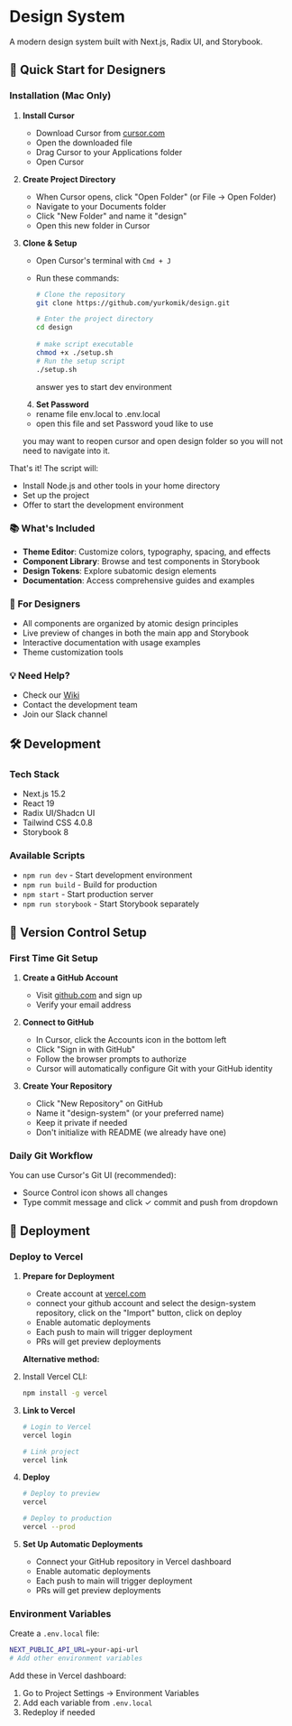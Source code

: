 # Design System

A modern design system built with Next.js, Radix UI, and Storybook.

## 🚀 Quick Start for Designers

### Installation (Mac Only)

1. **Install Cursor**
   - Download Cursor from [cursor.com](https://www.cursor.com/downloads)
   - Open the downloaded file
   - Drag Cursor to your Applications folder
   - Open Cursor

2. **Create Project Directory**
   - When Cursor opens, click "Open Folder" (or File → Open Folder)
   - Navigate to your Documents folder
   - Click "New Folder" and name it "design"
   - Open this new folder in Cursor

3. **Clone & Setup**
   - Open Cursor's terminal with `Cmd + J`
   - Run these commands:
     ```bash
     # Clone the repository
     git clone https://github.com/yurkomik/design.git
     
     # Enter the project directory
     cd design
      
     # make script executable 
     chmod +x ./setup.sh
     # Run the setup script
     ./setup.sh
     ```

     answer yes to start dev environment


   4. **Set Password**
    - rename file env.local to .env.local 
    - open this file and set Password youd like to use 

    you may want to reopen cursor and open design folder so you will not need to navigate into it. 



That's it! The script will:
- Install Node.js and other tools in your home directory
- Set up the project
- Offer to start the development environment

### 📚 What's Included

- **Theme Editor**: Customize colors, typography, spacing, and effects
- **Component Library**: Browse and test components in Storybook
- **Design Tokens**: Explore subatomic design elements
- **Documentation**: Access comprehensive guides and examples

### 🎨 For Designers

- All components are organized by atomic design principles
- Live preview of changes in both the main app and Storybook
- Interactive documentation with usage examples
- Theme customization tools

### 💡 Need Help?

- Check our [Wiki](your-wiki-url)
- Contact the development team
- Join our Slack channel

## 🛠 Development

### Tech Stack
- Next.js 15.2
- React 19
- Radix UI/Shadcn UI
- Tailwind CSS 4.0.8
- Storybook 8

### Available Scripts

- `npm run dev` - Start development environment
- `npm run build` - Build for production
- `npm start` - Start production server
- `npm run storybook` - Start Storybook separately

## 🔄 Version Control Setup

### First Time Git Setup

1. **Create a GitHub Account**
   - Visit [github.com](https://github.com) and sign up
   - Verify your email address

2. **Connect to GitHub**
   - In Cursor, click the Accounts icon in the bottom left
   - Click "Sign in with GitHub"
   - Follow the browser prompts to authorize
   - Cursor will automatically configure Git with your GitHub identity

3. **Create Your Repository**
   - Click "New Repository" on GitHub
   - Name it "design-system" (or your preferred name)
   - Keep it private if needed
   - Don't initialize with README (we already have one)



### Daily Git Workflow

You can use Cursor's Git UI (recommended):
- Source Control icon shows all changes
- Type commit message and click ✓ commit and push from dropdown



## 🚀 Deployment

### Deploy to Vercel

1. **Prepare for Deployment**
   - Create account at [vercel.com](https://vercel.com)
   - connect your github account and select the design-system repository, click on the "Import" button, click on deploy 
   - Enable automatic deployments
   - Each push to main will trigger deployment
   - PRs will get preview deployments


   **Alternative method:**
1. Install Vercel CLI:
     ```bash
     npm install -g vercel
     ```

2. **Link to Vercel**
   ```bash
   # Login to Vercel
   vercel login
   
   # Link project
   vercel link
   ```

3. **Deploy**
   ```bash
   # Deploy to preview
   vercel
   
   # Deploy to production
   vercel --prod
   ```

4. **Set Up Automatic Deployments**
   - Connect your GitHub repository in Vercel dashboard
   - Enable automatic deployments
   - Each push to main will trigger deployment
   - PRs will get preview deployments

### Environment Variables

Create a `.env.local` file:
```bash
NEXT_PUBLIC_API_URL=your-api-url
# Add other environment variables
```

Add these in Vercel dashboard:
1. Go to Project Settings → Environment Variables
2. Add each variable from `.env.local`
3. Redeploy if needed




